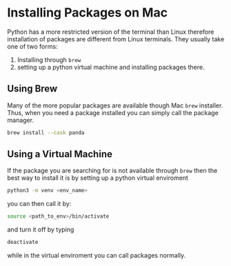 # Installing Packages on Mac

Python has a more restricted version of the terminal than Linux therefore installation of packages are different from Linux terminals. They usually take one of two forms:
1. Installing through `brew`
2. setting up a python virtual machine and installing packages there.

## Using Brew

Many of the more popular packages are available though Mac `brew` installer. Thus, when you need a package installed you can simply call the package manager.
```sh
brew install --cask panda
```

## Using a Virtual Machine

If the package you are searching for is not available through `brew` then the best way to install it is by setting up a python virtual enviroment
```sh
python3 -m venv <env_name>
```
you can then call it by:
```sh
source <path_to_env>/bin/activate
```
and turn it off by typing 
```sh
deactivate
```
while in the virtual enviroment you can call packages normally.

